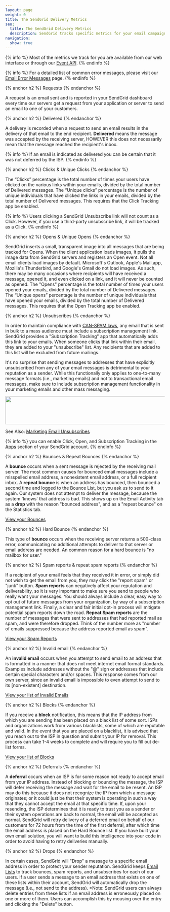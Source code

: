 ```yaml
---
layout: page
weight: 0
title: The SendGrid Delivery Metrics
seo:
  title: The SendGrid Delivery Metrics
  description: SendGrid tracks specific metrics for your email campaigns, so that you can optimize your email deliverability to your customers.
navigation:
  show: true
---
```


{% info %}
 Most of the metrics we track for you are available from our web
interface or through our <a href="{{root_url}}/API_Reference/Webhooks/event.html">Event API</a>.
{% endinfo %}

{% info %}
 For a detailed list of common error messages, please visit our <a href="{{root_url}}/User_Guide/Delivery_Metrics/email_error_messages.html">Email Error Messages</a> page.
{% endinfo %}

{% anchor h2 %}
Requests
{% endanchor %}
<p>A request is an email sent and is reported in your SendGrid dashboard every time our servers get a request from your application or server to send an email to one of your customers.</p>

{% anchor h2 %}
Delivered
{% endanchor %}
<p>A delivery is recorded when a request to send an email results in the delivery of that email to the end recipient. <strong>Delivered</strong> means the message was accepted by the receiving server, HOWEVER this does not necessarily mean that the message reached the recipient's inbox.</p>

{% info %}
If an email is indicated as delivered you can be certain that it was not deferred by the ISP.
{% endinfo %}

{% anchor h2 %}
Clicks &amp; Unique Clicks
{% endanchor %}
<p>The “Clicks” percentage is the total number of times your users have clicked on the various links within your emails, divided by the total number of Delivered messages.  The “Unique clicks” percentage is the number of unique individuals that have clicked the links in your emails, divided by the total number of Delivered messages. This requires that the Click Tracking app be enabled.</p>

{% info %}
 Users clicking a SendGrid Unsubscribe link will not count as a Click. However, if you use a third-party unsubscribe link, it will be tracked as a Click.
{% endinfo %}

{% anchor h2 %}
Opens &amp; Unique Opens
{% endanchor %}
<p>SendGrid inserts a small, transparent image into all messages that are being tracked for Opens. When the client application loads images, it pulls the image data from SendGrid servers and registers an Open event. Not all email clients load images by default. Microsoft's Outlook, Apple's Mail.app, Mozilla's Thunderbird, and Google's Gmail do not load images. As such, there may be many occasions where recipients will have received a message, opened it, and even clicked on a link, and it will never be counted as opened. The "Opens" percentage is the total number of times your users opened your emails, divided by the total number of Delivered messages.  The “Unique opens” percentage is the number of unique individuals that have opened your emails, divided by the total number of Delivered messages. This requires that the Open Tracking app be enabled.</p>

{% anchor h2 %}
Unsubscribes
{% endanchor %}
<p>In order to maintain compliance with <a title="CAN-SPAM" href="http://business.ftc.gov/documents/bus61-can-spam-act-compliance-guide-business">CAN-SPAM laws</a>, any email that is sent in bulk to a mass audience must include a subscription management link. SendGrid provides a "Subscription Tracking" app that automatically adds this link to your emails. When someone clicks that link within their email, they are added to your "unsubscribe" list. Any recipients that are added to this list will be excluded from future mailings.</p>

<p>It's no surprise that sending messages to addresses that have explicitly unsubscribed from any of your email messages is detrimental to your reputation as a sender. While this functionally only applies to one-to-many message formats (i.e., marketing emails) and not to transactional email messages, make sure to include subscription management functionality in your marketing emails and other mass messaging.</p>

<p><img src="{{root_url}}/images/delivery_metrics_apps.png" alt="" width="685" height="88"></p>

See Also: [Marketing Email Unsubscribes]({{root_url}}/User_Guide/Marketing_Emails/unsubscribes.html)

{% info %}
 you can enable Click, Open, and Subscription Tracking in the <a href="https://sendgrid.com/app/">Apps</a> section of your SendGrid account.
{% endinfo %}

{% anchor h2 %}
Bounces &amp; Repeat Bounces
{% endanchor %}
<p>A <strong>bounce</strong> occurs when a sent message is rejected by the receiving mail server. The most common causes for bounced email messages include a misspelled email address, a nonexistent email address, or a full recipient inbox. A <strong>repeat bounce</strong> is when an address has bounced, then bounced a second time and logged to the Bounce List, but you ask us to send to it again. Our system does not attempt to deliver the message, because the system 'knows' that address is bad. This shows up on the Email Activity tab as a <strong>drop</strong> with the reason "bounced address", and as a "repeat bounce" on the Statistics tab.</p>
<p><a href="https://sendgrid.com/bounces">View your Bounces</a></p>

{% anchor h2 %}
Hard Bounce
{% endanchor %}
<p>This type of <strong>bounce</strong> occurs when the receiving server returns a 500-class error, communicating no additional attempts to deliver to that server or email address are needed. An common reason for a hard bounce is "no mailbox for user."</p>

{% anchor h2 %}
Spam reports &amp; repeat spam reports
{% endanchor %}
<p>If a recipient of your email feels that they received it in error, or simply did not wish to get the email from you, they may click the "report spam" or "junk" button. <strong>Spam reports</strong> can negatively affect your reputation and deliverability, so it is very important to make sure you send to people who really want your messages. You should always include a clear, easy way to opt out of future messages from your organization, by way of a subscription management link. Finally, a clear and fair initial opt-in process will mitigate potential spam reports down the road.  <strong>Repeat Spam reports</strong> are the number of messages that were sent to addresses that had reported mail as spam, and were therefore dropped. Think of the number more as "number of emails suppressed because the address reported email as spam". </p>
<p><a title="Spam Reports" href="https://sendgrid.com/spamReports">View your Spam Reports</a></p>

{% anchor h2 %}
Invalid email
{% endanchor %}
<p>An <strong>invalid email</strong> occurs when you attempt to send email to an address that is formatted in a manner that does not meet internet email format standards. Examples include addresses without the "@" sign or addresses that include certain special characters and/or spaces. This response comes from our own server, since an invalid email is impossible to even attempt to send to its [non-existent] destination.</p> <p><a title="Invalid Emails" href="https://sendgrid.com/invalidEmail">View your list of Invalid Emails</a></p>

{% anchor h2 %}
Blocks
{% endanchor %}
<p>If you receive a <strong>block</strong> notification, this means that the IP address from which you are sending has been placed on a black list of some sort. ISPs and organizations work from various blacklists, some of which are reputable and valid. In the event that you are placed on a blacklist, it is advised that you reach out to the ISP in question and submit your IP for removal. This process can take 1-4 weeks to complete and will require you to fill out de-list forms.</p> <p><a href="https://sendgrid.com/blocks">View your list of Blocks</a></p>

{% anchor h2 %}
Deferrals
{% endanchor %}
<p>A <strong>deferral</strong> occurs when an ISP is for some reason not ready to accept email from your IP address. Instead of blocking or bouncing the message, the ISP will defer receiving the message and wait for the email to be resent. An ISP may do this because it does not recognize the IP from which a message originates; or it could just be that their system is operating in such a way that they cannot accept the email at that specific time. If, upon your resending, the ISP determines that it is ready to trust you as a sender or their system operations are back to normal, the email will be accepted as normal. SendGrid will retry delivery of a deferred email on behalf of our customers for 72 hours from the time of the first deferral, after which time the email address is placed on the Hard Bounce list. If you have built your own email solution, you will want to build this intelligence into your code in order to avoid having to retry deliveries manually.</p>

{% anchor h2 %}
Drops
{% endanchor %}
<p>In certain cases, SendGrid will "Drop" a message to a specific email address in order to protect your sender reputation. SendGrid keeps <a href="https://sendgrid.com/bounces/">Email Lists</a> to track bounces, spam reports, and unsubscribes for each of our users. If a user sends a message to an email address that exists on one of these lists within their account, SendGrid will automatically drop the message (i.e., not send to the address). *Note: SendGrid users can always delete entries from these lists if an email address is erroneously placed on one or more of them. Users can accomplish this by mousing over the entry and clicking the "Delete" button.</p>